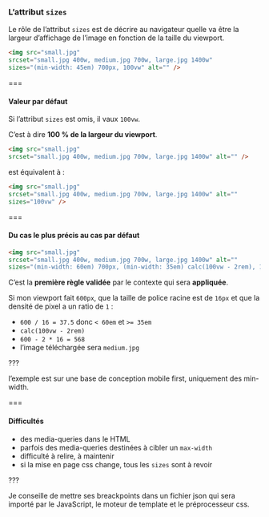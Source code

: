 ### L’attribut `sizes`

Le rôle de l’attribut `sizes` est de décrire au navigateur quelle va être la largeur d’affichage de l’image en fonction de la taille du viewport.

```html
<img src="small.jpg"
srcset="small.jpg 400w, medium.jpg 700w, large.jpg 1400w"
sizes="(min-width: 45em) 700px, 100vw" alt="" />
```

===

#### Valeur par défaut

Si l’attribut `sizes` est omis, il vaux `100vw`.

C’est à dire __100 % de la largeur du viewport__.

```html
<img src="small.jpg"
srcset="small.jpg 400w, medium.jpg 700w, large.jpg 1400w" alt="" />
```

est équivalent à :

```html
<img src="small.jpg"
srcset="small.jpg 400w, medium.jpg 700w, large.jpg 1400w" alt=""
sizes="100vw" />
```

===

#### Du cas le plus précis au cas par défaut

```html
<img src="small.jpg"
srcset="small.jpg 400w, medium.jpg 700w, large.jpg 1400w" alt=""
sizes="(min-width: 60em) 700px, (min-width: 35em) calc(100vw - 2rem), 100vw" />
```

C’est la __première règle validée__ par le contexte qui sera __appliquée__.

Si mon viewport fait `600px`, que la taille de police racine est de `16px` et que la densité de pixel a un ratio de `1` : <!-- {p:.fragment} -->
- `600 / 16 = 37.5` donc `< 60em` et `>= 35em` <!-- {li:.fragment} -->
- `calc(100vw - 2rem)` <!-- {li:.fragment} -->
- `600 - 2 * 16 = 568` <!-- {li:.fragment} -->
- l’image téléchargée sera `medium.jpg` <!-- {li:.fragment} -->

???

l’exemple est sur une base de conception mobile first, uniquement des min-width.

===

#### Difficultés

- des media-queries dans le HTML <!-- {li:.fragment} -->
- parfois des media-queries destinées à cibler un `max-width` <!-- {li:.fragment} -->
- difficulté à relire, à maintenir <!-- {li:.fragment} -->
- si la mise en page css change, tous les `sizes` sont à revoir <!-- {li:.fragment} -->

???

Je conseille de mettre ses breackpoints dans un fichier json qui sera importé par le JavaScript, le moteur de template et le préprocesseur css.
